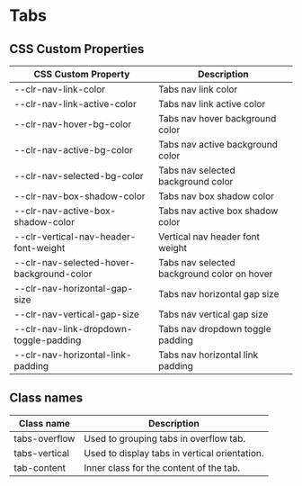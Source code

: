# Tabs

## CSS Custom Properties

| CSS Custom Property                       | Description                                 |
| ----------------------------------------- | ------------------------------------------- |
| --clr-nav-link-color                      | Tabs nav link color                         |
| --clr-nav-link-active-color               | Tabs nav link active color                  |
| --clr-nav-hover-bg-color                  | Tabs nav hover background color             |
| --clr-nav-active-bg-color                 | Tabs nav active background color            |
| --clr-nav-selected-bg-color               | Tabs nav selected background color          |
| --clr-nav-box-shadow-color                | Tabs nav box shadow color                   |
| --clr-nav-active-box-shadow-color         | Tabs nav active box shadow color            |
| --clr-vertical-nav-header-font-weight     | Vertical nav header font weight             |
| --clr-nav-selected-hover-background-color | Tabs nav selected background color on hover |
| --clr-nav-horizontal-gap-size             | Tabs nav horizontal gap size                |
| --clr-nav-vertical-gap-size               | Tabs nav vertical gap size                  |
| --clr-nav-link-dropdown-toggle-padding    | Tabs nav dropdown toggle padding            |
| --clr-nav-horizontal-link-padding         | Tabs nav horizontal link padding            |

## Class names

| Class name    | Description                                   |
| ------------- | --------------------------------------------- |
| tabs-overflow | Used to grouping tabs in overflow tab.        |
| tabs-vertical | Used to display tabs in vertical orientation. |
| tab-content   | Inner class for the content of the tab.       |

